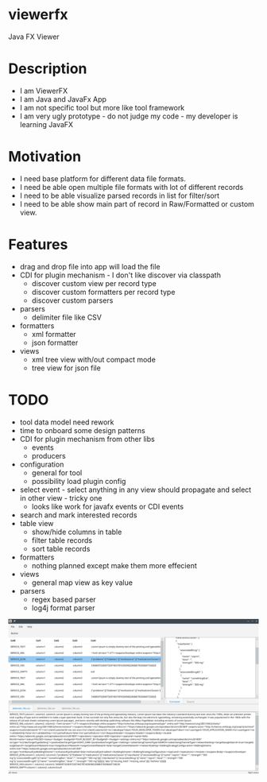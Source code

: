 # viewerfx
Java FX Viewer

# Description
* I am ViewerFX
* I am Java and JavaFx App
* I am not specific tool but more like tool framework
* I am very ugly prototype - do not judge my code - my developer is learning JavaFX

# Motivation
* I need base platform for different data file formats.
* I need be able open multiple file formats with lot of different records
* I need to be able visualize parsed records in list for filter/sort
* I need to be able show main part of record in Raw/Formatted or custom view.

# Features
* drag and drop file into app will load the file
* CDI for plugin mechanism - I don't like discover via classpath
     * discover custom view per record type
     * discover custom formatters per record type
     * discover custom parsers
* parsers
     * delimiter file like CSV
* formatters
     * xml formatter
     * json formatter 
* views
    * xml tree view with/out compact mode
    * tree view for json file

# TODO
* tool data model need rework
* time to onboard some design patterns
* CDI for plugin mechanism from other libs
     * events
     * producers
* configuration
    * general for tool
    * possibility load plugin config
* select event - select anything in any view should propagate and select in other view - tricky one
    * looks like work for javafx events or CDI events
* search and mark interested records
* table view
     * show/hide columns in table
     * filter table records
     * sort table records
* formatters
     * nothing planned except make them more effecient
* views
     * general map view as key value 
* parsers
     * regex based parser
     * log4j format parser


![Screenshot](Screenshot_Prototype.png)
